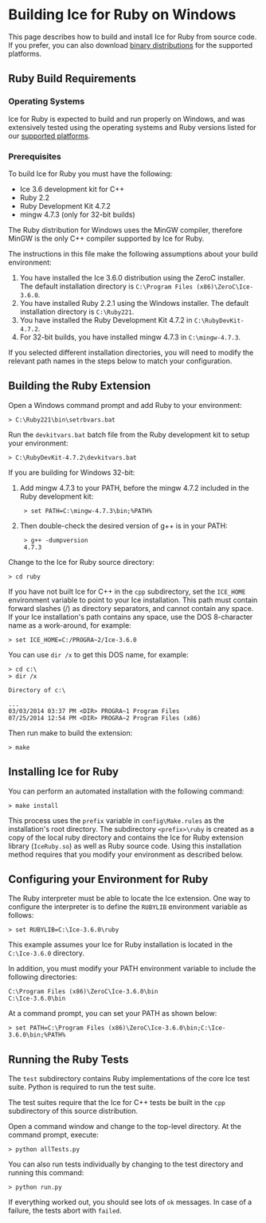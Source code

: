 # Building Ice for Ruby on Windows

This page describes how to build and install Ice for Ruby from source code.
If you prefer, you can also download [binary distributions][1] for the
supported platforms.

## Ruby Build Requirements

### Operating Systems

Ice for Ruby is expected to build and run properly on Windows, and was extensively
tested using the operating systems and Ruby versions listed for our [supported
platforms][2].

### Prerequisites

To build Ice for Ruby you must have the following:

- Ice 3.6 development kit for C++
- Ruby 2.2
- Ruby Development Kit 4.7.2
- mingw 4.7.3 (only for 32-bit builds)

The Ruby distribution for Windows uses the MinGW compiler, therefore MinGW is the
only C++ compiler supported by Ice for Ruby.

The instructions in this file make the following assumptions about your build
environment:

1. You have installed the Ice 3.6.0 distribution using the ZeroC installer. The
default installation directory is `C:\Program Files (x86)\ZeroC\Ice-3.6.0`.
2. You have installed Ruby 2.2.1 using the Windows installer. The default installation
directory is `C:\Ruby221`.
3. You have installed the Ruby Development Kit 4.7.2 in `C:\RubyDevKit-4.7.2`.
4. For 32-bit builds, you have installed mingw 4.7.3 in `C:\mingw-4.7.3`.

If you selected different installation directories, you will need to modify the
relevant path names in the steps below to match your configuration.

## Building the Ruby Extension

Open a Windows command prompt and add Ruby to your environment:

    > C:\Ruby221\bin\setrbvars.bat

Run the `devkitvars.bat` batch file from the Ruby development kit to setup your
environment:

    > C:\RubyDevKit-4.7.2\devkitvars.bat

If you are building for Windows 32-bit:

1. Add mingw 4.7.3 to your PATH, before the mingw 4.7.2 included in the Ruby
development kit:

        > set PATH=C:\mingw-4.7.3\bin;%PATH%

1. Then double-check the desired version of g++ is in your PATH:

        > g++ -dumpversion
        4.7.3

Change to the Ice for Ruby source directory:

    > cd ruby

If you have not built Ice for C++ in the `cpp` subdirectory, set the `ICE_HOME`
environment variable to point to your Ice installation. This path must contain
forward slashes (/) as directory separators, and cannot contain any space.
If your Ice installation's path contains any space, use the DOS 8-character
name as a work-around, for example:

    > set ICE_HOME=C:/PROGRA~2/Ice-3.6.0

You can use `dir /x` to get this DOS name, for example:

    > cd c:\
    > dir /x

    Directory of c:\

    ...
    03/03/2014 03:37 PM <DIR> PROGRA~1 Program Files
    07/25/2014 12:54 PM <DIR> PROGRA~2 Program Files (x86)

Then run make to build the extension:

    > make

## Installing Ice for Ruby

You can perform an automated installation with the following command:

    > make install

This process uses the `prefix` variable in `config\Make.rules` as the installation's
root directory. The subdirectory `<prefix>\ruby` is created as a copy of the local
ruby directory and contains the Ice for Ruby extension library (`IceRuby.so`) as
well as Ruby source code. Using this installation method requires that you modify
your environment as described below.

## Configuring your Environment for Ruby

The Ruby interpreter must be able to locate the Ice extension. One way to configure
the interpreter is to define the `RUBYLIB` environment variable as follows:

    > set RUBYLIB=C:\Ice-3.6.0\ruby

This example assumes your Ice for Ruby installation is located in the `C:\Ice-3.6.0`
directory.

In addition, you must modify your PATH environment variable to include the following
directories:

    C:\Program Files (x86)\ZeroC\Ice-3.6.0\bin
    C:\Ice-3.6.0\bin

At a command prompt, you can set your PATH as shown below:

    > set PATH=C:\Program Files (x86)\ZeroC\Ice-3.6.0\bin;C:\Ice-3.6.0\bin;%PATH%

## Running the Ruby Tests

The `test` subdirectory contains Ruby implementations of the core Ice test suite.
Python is required to run the test suite.

The test suites require that the Ice for C++ tests be built in the `cpp`
subdirectory of this source distribution.

Open a command window and change to the top-level directory. At the command
prompt, execute:

    > python allTests.py

You can also run tests individually by changing to the test directory and
running this command:

    > python run.py

If everything worked out, you should see lots of `ok` messages. In case of a
failure, the tests abort with `failed`.

[1]: https://zeroc.com/download.html
[2]: https://doc.zeroc.com/display/Ice36/Supported+Platforms+for+Ice+3.6.0
